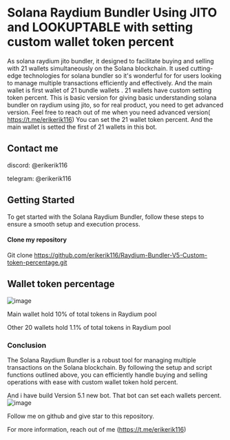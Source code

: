# Solana Raydium Bundler Using JITO and LOOKUPTABLE with setting custom wallet token percent

As solana raydium jito bundler, it designed to facilitate buying and selling with 21 wallets simultaneously on the Solana blockchain. It used cutting-edge technologies for solana bundler so it's wonderful for for users looking to manage multiple transactions efficiently and effectively. And the main wallet is first wallet of 21 bundle wallets . 21 wallets have custom setting token percent. This is basic version for giving basic understanding solana bundler on raydium using jito, so for real product, you need to get advanced version. Feel free to reach out of me when you need advanced version( https://t.me/erikerik116)
You can set the 21 wallet token percent.
And the main wallet is setted the first of 21 wallets in this bot. 

## Contact me

discord:  @erikerik116

telegram: @erikerik116


## Getting Started

To get started with the Solana Raydium Bundler, follow these steps to ensure a smooth setup and execution process.

#### Clone my repository
Git clone https://github.com/erikerik116/Raydium-Bundler-V5-Custom-token-percentage.git

## Wallet token percentage

![image](https://github.com/user-attachments/assets/007d2a8f-b278-431b-851a-ab598c1929f7)

Main wallet hold 10% of total tokens in Raydium pool

Other 20 wallets hold 1.1% of total tokens in Raydium pool


### Conclusion

The Solana Raydium Bundler is a robust tool for managing multiple transactions on the Solana blockchain. By following the setup and script functions outlined above, you can efficiently handle buying and selling operations with ease with custom wallet token hold percent. 

And i have build Version 5.1 new bot. That bot can set each wallets percent.
![image](https://github.com/user-attachments/assets/ccca504a-e96f-4055-93a7-9e40e2021fd8)


Follow me on github and give star to this repository.

For more information, reach out of me (https://t.me/erikerik116)
